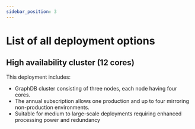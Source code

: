 ```yaml
---
sidebar_position: 3
---
```


# List of all deployment options

## High availability cluster (12 cores)
This deployment includes: 
* GraphDB cluster consisting of three nodes, each node having four cores.   
* The annual subscription allows one production and up to four mirroring non-production environments.
* Suitable for medium to large-scale deployments requiring enhanced processing power and redundancy


